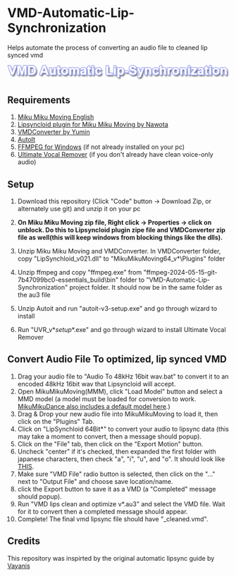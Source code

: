 # VMD-Automatic-Lip-Synchronization
Helps automate the process of converting an audio file to cleaned lip synced vmd

![lipsync](img/vmd_auto_lipsync.png)

## Requirements

1. [Miku Miku Moving English](https://sites.google.com/site/mikumikumovingeng/) 
3. [Lipsyncloid plugin for Miku Miku Moving by Nawota](https://www.nicovideo.jp/watch/sm22506025)
3. [VMDConverter by Yumin](http://miku-challenge.seesaa.net/article/128759756.html)
4. [AutoIt](https://www.autoitscript.com/cgi-bin/getfile.pl?autoit3/autoit-v3-setup.zip)
5. [FFMPEG for Windows](https://www.gyan.dev/ffmpeg/builds/ffmpeg-git-essentials.7z) (if not already installed on your pc)
6. [Ultimate Vocal Remover](https://github.com/Anjok07/ultimatevocalremovergui/releases) (if you don't already have clean voice-only audio)

## Setup

1. Download this repository (Click "Code" button -> Download Zip, or alternately use git) and unzip it on your pc

2. <b>On Miku Miku Moving zip file, Right click -> Properties -> click on unblock. Do this to Lipsyncloid plugin zipe file and VMDConverter zip file as well(this will keep windows from blocking things like the dlls).</b>

3. Unzip Miku Miku Moving and VMDConverter. In VMDConverter folder, copy "LipSynchloid_v021.dll" to "MikuMikuMoving64_v*\Plugins\" folder

4. Unzip ffmpeg and copy "ffmpeg.exe" from "ffmpeg-2024-05-15-git-7b47099bc0-essentials_build\bin\" folder to "VMD-Automatic-Lip-Synchronization" project folder. It should now be in the same folder as the au3 file

5. Unzip Autoit and run "autoit-v3-setup.exe" and go through wizard to install

6. Run "UVR_v*_setup_*.exe" and go through wizard to install Ultimate Vocal Remover

## Convert Audio File To optimized, lip synced VMD

1. Drag your audio file to "Audio To 48kHz 16bit wav.bat" to convert it to an encoded 48kHz 16bit wav that Lipsyncloid will accept.
2. Open MikuMikuMoving(MMM), click "Load Model" button and select a MMD model (a model must be loaded for conversion to work. [MikuMikuDance also includes a default model here](https://drive.google.com/uc?id=1rzOO6DoECOsLxBRAGM5FjRz0bt7m9rub&export=download).)
3. Drag & Drop your new audio file into MikuMikuMoving to load it, then click on the "Plugins" Tab.
4. Click on "LipSynchloid 64Bit*" to convert your audio to lipsync data (this may take a moment to convert, then a message should popup).
5. Click on the "File" tab, then click on the "Export Motion" button.
6. Uncheck "center" if it's checked, then expanded the first folder with japanese characters, then check "a", "i", "u", and "o". It should look like [THIS](img/export_motion_settings.png).
7. Make sure "VMD File" radio button is selected, then click on the "..." next to "Output File" and choose save location/name.
8. click the Export button to save it as a VMD (a "Completed" message should popup).
9. Run "VMD lips clean and optimize v*.au3" and select the VMD file. Wait for it to convert then a completed message should appear.
10. Complete! The final vmd lipsync file should have "_cleaned.vmd".

## Credits
This repository was inspirted by the original automatic lipsync guide by [Vayanis](https://www.youtube.com/watch?v=ozKBYGiyPJE)
